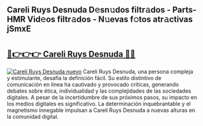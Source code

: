 ## Careli Ruys Desnuda D𝚎sn𝚞dos filtr𝚊dos - Parts-HMR Vid𝚎os filtr𝚊dos - N𝚞evas f𝚘tos atr𝚊ctivas jSmxE

# <h2><a href="http://mb9kfi.tromn.icu/?c=Careli+Ruys+Desnuda">🔗👉👉👉 Careli Ruys Desnuda 🔗🔗</a></h2>

[![Careli Ruys Desnuda nuevo](https://i.imgur.com/pEAQMta.gif)](http://mb9kfi.tromn.icu/?c=Careli+Ruys+Desnuda)
Careli Ruys Desnuda, una persona compleja y estimulante, desafía la definición fácil. Su estilo distintivo de comunicación en línea ha cautivado y provocado críticas, generando debates sobre ética, individualidad y las complejidades de las sociedades digitales. A pesar de la incertidumbre de sus próximos pasos, su impacto en los medios digitales es significativo. La determinación inquebrantable y el magnetismo innegable impulsan a Careli Ruys Desnuda a nuevas alturas en la comunidad digital.

